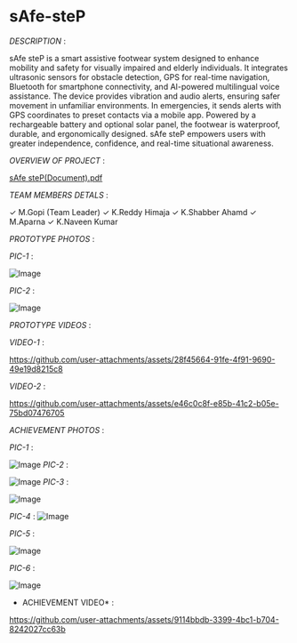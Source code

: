 # sAfe-steP

*DESCRIPTION* :


sAfe steP is a smart assistive footwear system designed to enhance mobility and safety for visually impaired and elderly individuals. It integrates ultrasonic sensors for obstacle detection, GPS for real-time navigation, Bluetooth for smartphone connectivity, and AI-powered multilingual voice assistance. The device provides vibration and audio alerts, ensuring safer movement in unfamiliar environments. In emergencies, it sends alerts with GPS coordinates to preset contacts via a mobile app. Powered by a rechargeable battery and optional solar panel, the footwear is waterproof, durable, and ergonomically designed. sAfe steP empowers users with greater independence, confidence, and real-time situational awareness.


*OVERVIEW OF PROJECT* :

[sAfe steP(Document).pdf](https://github.com/user-attachments/files/20744923/sAfe.steP.Document.pdf)


*TEAM MEMBERS DETALS* :

✓ M.Gopi (Team Leader)
✓ K.Reddy Himaja 
✓ K.Shabber Ahamd
✓ M.Aparna 
✓ K.Naveen Kumar 


*PROTOTYPE PHOTOS* :

*PIC-1* :

![Image](https://github.com/user-attachments/assets/c016d654-6238-4473-80c3-924e48b377d4)

*PIC-2* :

![Image](https://github.com/user-attachments/assets/f9eb8638-fad5-40ea-9e06-4c4e8e7cb322)

*PROTOTYPE VIDEOS* :

*VIDEO-1* :

https://github.com/user-attachments/assets/28f45664-91fe-4f91-9690-49e19d8215c8

*VIDEO-2* :

https://github.com/user-attachments/assets/e46c0c8f-e85b-41c2-b05e-75bd07476705


*ACHIEVEMENT PHOTOS* :

  
  *PIC-1* :
   
   ![Image](https://github.com/user-attachments/assets/fc180b5c-e844-4e50-90a8-132d5530db91)
 *PIC-2* :
 
![Image](https://github.com/user-attachments/assets/bd53518f-7808-4d5f-8bb0-8ab05873cf5f)
*PIC-3* :

![Image](https://github.com/user-attachments/assets/f59066ee-49ea-4517-81fd-fb2f337df671)

*PIC-4* :
![Image](https://github.com/user-attachments/assets/8162ca65-a1e2-4288-a7b2-63702cf4cf66)

*PIC-5* :

![Image](https://github.com/user-attachments/assets/c121a85b-df61-418d-b2ce-d330f3599f83)

*PIC-6* :

![Image](https://github.com/user-attachments/assets/77821c80-6bea-4329-b569-afc9fb942b8b)

* ACHIEVEMENT VIDEO* :

https://github.com/user-attachments/assets/9114bbdb-3399-4bc1-b704-8242027cc63b
   




